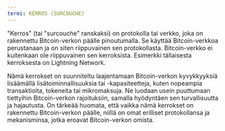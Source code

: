 ```yaml
---
termi: KERROS (SURCOUCHE)
---
```


"Kerros" (tai "surcouche" ranskaksi) on protokolla tai verkko, joka on rakennettu Bitcoin-verkon päälle pinoutumalla. Se käyttää Bitcoin-verkkoa perustanaan ja on siten riippuvainen sen protokollasta. Bitcoin-verkko ei kuitenkaan ole riippuvainen sen kerroksista. Esimerkki tällaisesta kerroksesta on Lightning Network.

Nämä kerrokset on suunniteltu laajentamaan Bitcoin-verkon kyvykkyyksiä lisäämällä lisätoiminnallisuuksia tai -kapasiteetteja, kuten nopeampia transaktioita, tokeneita tai mikromaksuja. Ne luodaan usein puuttumaan tiettyihin Bitcoin-verkon rajoituksiin, samalla hyödyntäen sen turvallisuutta ja hajautusta. On tärkeää huomata, että vaikka nämä kerrokset on rakennettu Bitcoin-verkon päälle, niillä on omat erilliset protokollansa ja mekanisminsa, jotka eroavat Bitcoin-verkon omista.